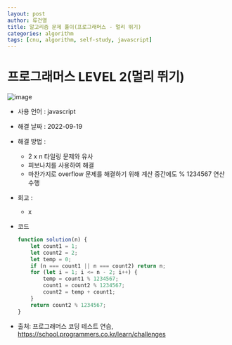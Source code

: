 ```yaml
---
layout: post
author: 류건열
title: 알고리즘 문제 풀이(프로그래머스 - 멀리 뛰기)
categories: algorithm
tags: [cnu, algorithm, self-study, javascript]
---
```


# 프로그래머스 LEVEL 2(멀리 뛰기)

  ![image](https://user-images.githubusercontent.com/34560965/190911645-4693f727-7ee3-4908-9fc9-03b19ef243c9.png)

  - 사용 언어 : javascript

  - 해결 날짜 : 2022-09-19

  - 해결 방법 :

    - 2 x n 타일링 문제와 유사
    - 피보나치를 사용하여 해결
    - 마찬가지로 overflow 문제를 해결하기 위해 계산 중간에도 % 1234567 연산 수행

  - 회고 : 
    - x

  - 코드

    ```javascript
    function solution(n) {
        let count1 = 1;
        let count2 = 2;
        let temp = 0;
        if (n === count1 || n === count2) return n;
        for (let i = 1; i <= n - 2; i++) {
            temp = count1 % 1234567;
            count1 = count2 % 1234567;
            count2 = temp + count1;
        }
        return count2 % 1234567;
    }
    ```
    
  - 출처: 프로그래머스 코딩 테스트 연습, https://school.programmers.co.kr/learn/challenges
